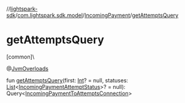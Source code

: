 //[lightspark-sdk](../../../index.md)/[com.lightspark.sdk.model](../index.md)/[IncomingPayment](index.md)/[getAttemptsQuery](get-attempts-query.md)

# getAttemptsQuery

[common]\

@[JvmOverloads](https://kotlinlang.org/api/latest/jvm/stdlib/kotlin.jvm/-jvm-overloads/index.html)

fun [getAttemptsQuery](get-attempts-query.md)(first: [Int](https://kotlinlang.org/api/latest/jvm/stdlib/kotlin/-int/index.html)? = null, statuses: [List](https://kotlinlang.org/api/latest/jvm/stdlib/kotlin.collections/-list/index.html)&lt;[IncomingPaymentAttemptStatus](../-incoming-payment-attempt-status/index.md)&gt;? = null): Query&lt;[IncomingPaymentToAttemptsConnection](../-incoming-payment-to-attempts-connection/index.md)&gt;
